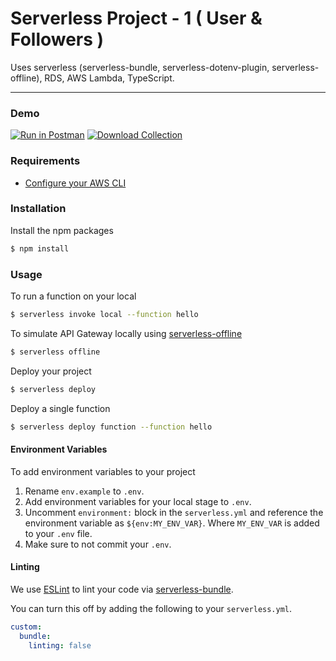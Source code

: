 # Serverless Project - 1 ( User & Followers )

Uses serverless (serverless-bundle, serverless-dotenv-plugin, serverless-offline), RDS, AWS Lambda, TypeScript.

---

### Demo
[![Run in Postman](https://run.pstmn.io/button.svg)](https://www.getpostman.com/collections/6514427a13530665844f)  [![Download Collection](https://heremaps.github.io/postman-collections/img/download.svg)](https://www.getpostman.com/collections/6514427a13530665844f)

### Requirements

- [Configure your AWS CLI](https://serverless.com/framework/docs/providers/aws/guide/credentials/)

### Installation

Install the npm packages

``` bash
$ npm install
```

### Usage

To run a function on your local

``` bash
$ serverless invoke local --function hello
```

To simulate API Gateway locally using [serverless-offline](https://github.com/dherault/serverless-offline)

``` bash
$ serverless offline
```

Deploy your project

``` bash
$ serverless deploy
```

Deploy a single function

``` bash
$ serverless deploy function --function hello
```

#### Environment Variables

To add environment variables to your project

1. Rename `env.example` to `.env`.
2. Add environment variables for your local stage to `.env`.
3. Uncomment `environment:` block in the `serverless.yml` and reference the environment variable as `${env:MY_ENV_VAR}`. Where `MY_ENV_VAR` is added to your `.env` file.
4. Make sure to not commit your `.env`.

#### Linting

We use [ESLint](https://eslint.org) to lint your code via [serverless-bundle](https://github.com/AnomalyInnovations/serverless-bundle).

You can turn this off by adding the following to your `serverless.yml`.

``` yaml
custom:
  bundle:
    linting: false
```
